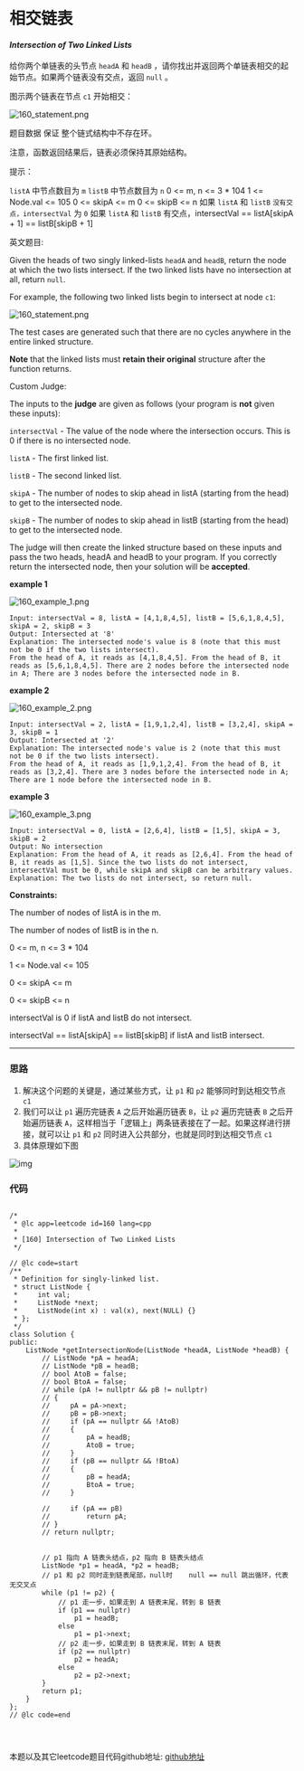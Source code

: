 # 相交链表

#### *Intersection of Two Linked Lists*

给你两个单链表的头节点 `headA` 和 `headB` ，请你找出并返回两个单链表相交的起始节点。如果两个链表没有交点，返回 `null` 。

图示两个链表在节点 `c1` 开始相交：

![160_statement.png](https://github.com/SherlockUnknowEn/leetcode/blob/master/60-69/62.%20Intersection%20of%20Two%20Linked%20Lists(Easy)/160_statement.png)

题目数据 保证 整个链式结构中不存在环。

注意，函数返回结果后，链表必须保持其原始结构。


提示：

`listA` 中节点数目为 `m`
`listB` 中节点数目为 `n`
0 <= m, n <= 3 * 104
1 <= Node.val <= 105
0 <= skipA <= m
0 <= skipB <= n
如果 `listA` 和 `listB` `没有交点，intersectVal` 为 `0`
如果 `listA` 和 `listB` 有交点，intersectVal == listA[skipA + 1] == listB[skipB + 1]
 


英文题目:

Given the heads of two singly linked-lists `headA` and `headB`, return the node at which the two lists intersect. If the two linked lists have no intersection at all, return `null`.

For example, the following two linked lists begin to intersect at node `c1`:

![160_statement.png](https://github.com/SherlockUnknowEn/leetcode/blob/master/60-69/62.%20Intersection%20of%20Two%20Linked%20Lists(Easy)/160_statement.png)

The test cases are generated such that there are no cycles anywhere in the entire linked structure.

**Note** that the linked lists must **retain their original** structure after the function returns.

Custom Judge:

The inputs to the **judge** are given as follows (your program is **not** given these inputs):

`intersectVal` - The value of the node where the intersection occurs. This is 0 if there is no intersected node.

`listA` - The first linked list.

`listB` - The second linked list.

`skipA` - The number of nodes to skip ahead in listA (starting from the head) to get to the intersected node.

`skipB` - The number of nodes to skip ahead in listB (starting from the head) to get to the intersected node.

The judge will then create the linked structure based on these inputs and pass the two heads, headA and headB to your program. If you correctly return the intersected node, then your solution will be **accepted**.

 

**example 1**

![160_example_1.png](https://github.com/SherlockUnknowEn/leetcode/blob/master/60-69/62.%20Intersection%20of%20Two%20Linked%20Lists(Easy)/160_example_1.png)


```
Input: intersectVal = 8, listA = [4,1,8,4,5], listB = [5,6,1,8,4,5], skipA = 2, skipB = 3
Output: Intersected at '8'
Explanation: The intersected node's value is 8 (note that this must not be 0 if the two lists intersect).
From the head of A, it reads as [4,1,8,4,5]. From the head of B, it reads as [5,6,1,8,4,5]. There are 2 nodes before the intersected node in A; There are 3 nodes before the intersected node in B.

```


**example 2**

![160_example_2.png](https://github.com/SherlockUnknowEn/leetcode/blob/master/60-69/62.%20Intersection%20of%20Two%20Linked%20Lists(Easy)/160_example_2.png)


```
Input: intersectVal = 2, listA = [1,9,1,2,4], listB = [3,2,4], skipA = 3, skipB = 1
Output: Intersected at '2'
Explanation: The intersected node's value is 2 (note that this must not be 0 if the two lists intersect).
From the head of A, it reads as [1,9,1,2,4]. From the head of B, it reads as [3,2,4]. There are 3 nodes before the intersected node in A; There are 1 node before the intersected node in B.

```

**example 3**

![160_example_3.png](https://github.com/SherlockUnknowEn/leetcode/blob/master/60-69/62.%20Intersection%20of%20Two%20Linked%20Lists(Easy)/160_example_3.png)


```
Input: intersectVal = 0, listA = [2,6,4], listB = [1,5], skipA = 3, skipB = 2
Output: No intersection
Explanation: From the head of A, it reads as [2,6,4]. From the head of B, it reads as [1,5]. Since the two lists do not intersect, intersectVal must be 0, while skipA and skipB can be arbitrary values.
Explanation: The two lists do not intersect, so return null.

```


**Constraints:**

The number of nodes of listA is in the m.

The number of nodes of listB is in the n.

0 <= m, n <= 3 * 104

1 <= Node.val <= 105

0 <= skipA <= m

0 <= skipB <= n

intersectVal is 0 if listA and listB do not intersect.

intersectVal == listA[skipA] == listB[skipB] if listA and listB intersect.



---

### 思路

1. 解决这个问题的关键是，通过某些方式，让 `p1` 和 `p2` 能够同时到达相交节点 `c1`
2. 我们可以让 `p1` 遍历完链表 `A` 之后开始遍历链表 `B`，让 `p2` 遍历完链表 `B` 之后开始遍历链表 `A`，这样相当于「逻辑上」两条链表接在了一起。如果这样进行拼接，就可以让 `p1` 和 `p2` 同时进入公共部分，也就是同时到达相交节点 `c1`
3. 具体原理如下图

![img](https://github.com/SherlockUnknowEn/leetcode/blob/master/60-69/62.%20Intersection%20of%20Two%20Linked%20Lists(Easy)/2.jpeg)


### 代码
```

/*
 * @lc app=leetcode id=160 lang=cpp
 *
 * [160] Intersection of Two Linked Lists
 */

// @lc code=start
/**
 * Definition for singly-linked list.
 * struct ListNode {
 *     int val;
 *     ListNode *next;
 *     ListNode(int x) : val(x), next(NULL) {}
 * };
 */
class Solution {
public:
    ListNode *getIntersectionNode(ListNode *headA, ListNode *headB) {
        // ListNode *pA = headA;
        // ListNode *pB = headB;
        // bool AtoB = false;
        // bool BtoA = false;
        // while (pA != nullptr && pB != nullptr)
        // {
        //     pA = pA->next;
        //     pB = pB->next;
        //     if (pA == nullptr && !AtoB)
        //     {
        //         pA = headB;
        //         AtoB = true;
        //     }
        //     if (pB == nullptr && !BtoA)
        //     {
        //         pB = headA;
        //         BtoA = true;
        //     }
                
        //     if (pA == pB)
        //         return pA;
        // }
        // return nullptr;


        // p1 指向 A 链表头结点，p2 指向 B 链表头结点
        ListNode *p1 = headA, *p2 = headB;
        // p1 和 p2 同时走到链表尾部，null时    null == null 跳出循环，代表无交叉点
        while (p1 != p2) {
            // p1 走一步，如果走到 A 链表末尾，转到 B 链表
            if (p1 == nullptr)
                p1 = headB;
            else            
                p1 = p1->next;
            // p2 走一步，如果走到 B 链表末尾，转到 A 链表
            if (p2 == nullptr) 
                p2 = headA;
            else            
                p2 = p2->next;
        }
        return p1;
    }
};
// @lc code=end




```

本题以及其它leetcode题目代码github地址: [github地址](https:github.com/SherlockUnknowEn/leetcode)